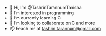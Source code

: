 - 👋 Hi, I’m @TashrinTarannumTanisha
- 👀 I’m interested in programming
- 🌱 I’m currently learning C 
- 💞️ I’m looking to collaborate on C and more
- 📫 Reach me at tashrin.tarannum@gmail.com 

<!---
TashrinTanisha/TashrinTanisha is a ✨ special ✨ repository because its `README.md` (this file) appears on your GitHub profile.
You can click the Preview link to take a look at your changes.
--->
